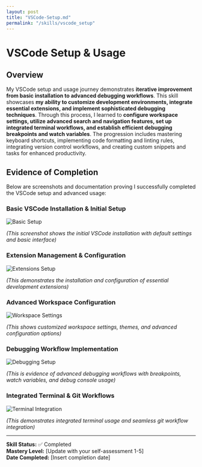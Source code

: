 ```yaml
---
layout: post
title: "VSCode-Setup.md"
permalink: "/skills/vscode_setup"
---
```

# VSCode Setup & Usage

## Overview

My VSCode setup and usage journey demonstrates **iterative improvement from basic installation to advanced debugging workflows**. This skill showcases **my ability to customize development environments, integrate essential extensions, and implement sophisticated debugging techniques**. Through this process, I learned to **configure workspace settings, utilize advanced search and navigation features, set up integrated terminal workflows, and establish efficient debugging breakpoints and watch variables**. The progression includes mastering keyboard shortcuts, implementing code formatting and linting rules, integrating version control workflows, and creating custom snippets and tasks for enhanced productivity.

## Evidence of Completion

Below are screenshots and documentation proving I successfully completed the VSCode setup and advanced usage:

### Basic VSCode Installation & Initial Setup
![Basic Setup](/student/assets/images/vsbasic.png)

*(This screenshot shows the initial VSCode installation with default settings and basic interface)*

### Extension Management & Configuration
![Extensions Setup](/student/assets/images/extensions.png)

*(This demonstrates the installation and configuration of essential development extensions)*

### Advanced Workspace Configuration
![Workspace Settings](/student/assets/images/advconfig.png)

*(This shows customized workspace settings, themes, and advanced configuration options)*

### Debugging Workflow Implementation
![Debugging Setup](/student/assets/images/debugimp.png)

*(This is evidence of advanced debugging workflows with breakpoints, watch variables, and debug console usage)*

### Integrated Terminal & Git Workflows
![Terminal Integration](/student/assets/images/integrateterm.png)

*(This demonstrates integrated terminal usage and seamless git workflow integration)*

---

**Skill Status:** ✅ Completed  
**Mastery Level:** [Update with your self-assessment 1-5]  
**Date Completed:** [Insert completion date]